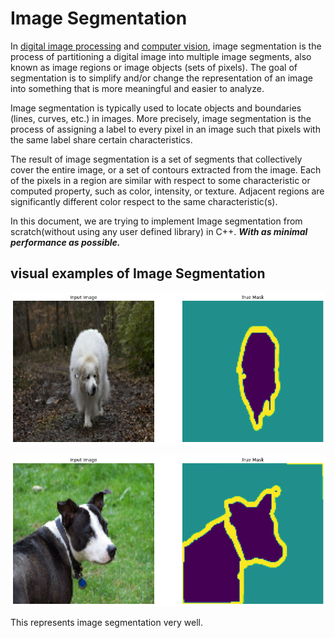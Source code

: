 
# Image Segmentation

In [digital image processing](https://www.wikiwand.com/en/Digital_image_processing) and [computer vision](https://www.wikiwand.com/en/Computer_vision), image segmentation is the process of partitioning a digital image into multiple image segments, also known as image regions or image objects (sets of pixels). The goal of segmentation is to simplify and/or change the representation of an image into something that is more meaningful and easier to analyze.

Image segmentation is typically used to locate objects and boundaries (lines, curves, etc.) in images. More precisely, image segmentation is the process of assigning a label to every pixel in an image such that pixels with the same label share certain characteristics.

The result of image segmentation is a set of segments that collectively cover the entire image, or a set of contours extracted from the image. Each of the pixels in a region are similar with respect to some characteristic or computed property, such as color, intensity, or texture. Adjacent regions are significantly different color respect to the same characteristic(s).

In this document, we are trying to implement Image segmentation from scratch(without using any user defined library) in C++. ***With as minimal performance as possible.***

## visual examples of **Image Segmentation**

![Dog Output](assets/readme_imgs/inp1.png)

![Dog Output extra](assets/readme_imgs/inp2.png)

This represents image segmentation very well.
